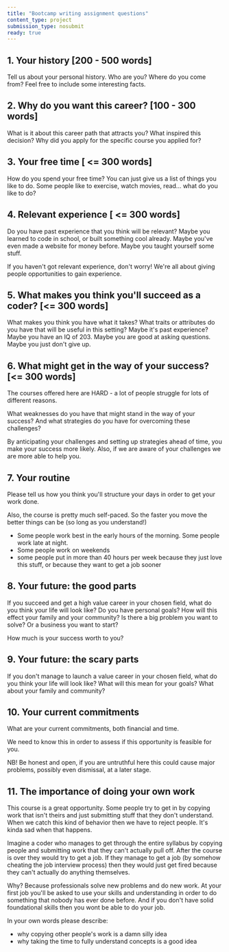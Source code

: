 ```yaml
---
title: "Bootcamp writing assignment questions"
content_type: project
submission_type: nosubmit
ready: true
---
```


## 1. Your history [200 - 500 words]

Tell us about your personal history. Who are you? Where do you come from? Feel free to include some interesting facts.

## 2. Why do you want this career? [100 - 300 words]

What is it about this career path that attracts you? What inspired this decision? Why did you apply for the specific course you applied for?

## 3. Your free time [ <= 300 words]

How do you spend your free time? You can just give us a list of things you like to do. Some people like to exercise, watch movies, read... what do you like to do?

## 4. Relevant experience [ <= 300 words]

Do you have past experience that you think will be relevant? Maybe you learned to code in school, or built something cool already. Maybe you've even made a website for money before. Maybe you taught yourself some stuff.

If you haven't got relevant experience, don't worry! We're all about giving people opportunities to gain experience.

## 5. What makes you think you'll succeed as a coder? [<= 300 words]

What makes you think you have what it takes? What traits or attributes do you have that will be useful in this setting? Maybe it's past experience? Maybe you have an IQ of 203. Maybe you are good at asking questions. Maybe you just don't give up.

## 6. What might get in the way of your success? [<= 300 words]

The courses offered here are HARD - a lot of people struggle for lots of different reasons.

What weaknesses do you have that might stand in the way of your success? And what strategies do you have for overcoming these challenges?

By anticipating your challenges and setting up strategies ahead of time, you make your success more likely. Also, if we are aware of your challenges we are more able to help you.

## 7. Your routine

Please tell us how you think you'll structure your days in order to get your work done.

Also, the course is pretty much self-paced. So the faster you move the better things can be (so long as you understand!)

- Some people work best in the early hours of the morning. Some people work late at night.
- Some people work on weekends
- some people put in more than 40 hours per week because they just love this stuff, or because they want to get a job sooner

## 8. Your future: the good parts

If you succeed and get a high value career in your chosen field, what do you think your life will look like? Do you have personal goals? How will this effect your family and your community? Is there a big problem you want to solve? Or a business you want to start?

How much is your success worth to you?
## 9. Your future: the scary parts

If you don't manage to launch a value career in your chosen field, what do you think your life will look like? What will this mean for your goals? What about your family and community?

## 10. Your current commitments

What are your current commitments, both financial and time.

We need to know this in order to assess if this opportunity is feasible for you.

NB! Be honest and open, if you are untruthful here this could cause major problems, possibly even dismissal, at a later stage.

## 11. The importance of doing your own work

This course is a great opportunity. Some people try to get in by copying work that isn't theirs and just submitting stuff that they don't understand. When we catch this kind of behavior then we have to reject people. It's kinda sad when that happens.

Imagine a coder who manages to get through the entire syllabus by copying people and submitting work that they can't actually pull off. After the course is over they would try to get a job. If they manage to get a job (by somehow cheating the job interview process) then they would just get fired because they can't actually do anything themselves.

Why? Because professionals solve new problems and do new work. At your first job you'll be asked to use your skills and understanding in order to do something that nobody has ever done before. And if you don't have solid foundational skills then you wont be able to do your job.

In your own words please describe:

- why copying other people's work is a damn silly idea
- why taking the time to fully understand concepts is a good idea
